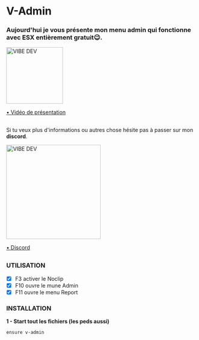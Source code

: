 # V-Admin

### Aujourd'hui je vous présente mon menu admin qui fonctionne avec ESX entièrement gratuit😉.
> 
> 
<a href="https://youtu.be/zlYMxzsAolE">
<img alt="VIBE DEV" width="150px" src="https://cdn.discordapp.com/attachments/863444292579360799/909084091570343976/download_1.png" />
  
• Vidéo de présentation
</a>

##

Si tu veux plus d'informations ou autres chose hésite pas à passer sur mon **discord**.

<a href="https://discord.gg/nF9aHrSJh6">
<img alt="VIBE DEV" width="250px" src="https://cdn.discordapp.com/attachments/863444292579360799/909083496453115964/download.png" />
  
• Discord</a>

##

### UTILISATION
 - [x] F3 activer le Noclip
 - [x] F10 ouvre le mune Admin
 - [x] F11 ouvre le menu Report
 
### INSTALLATION

**1 - Start tout les fichiers (les peds aussi)** 

``` 
ensure v-admin
```



